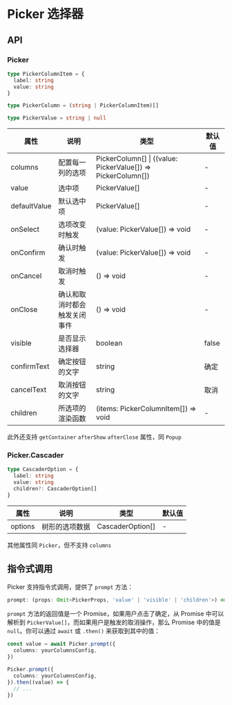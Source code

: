 # Picker 选择器

<code src="./demos/index.tsx"></code>

## API

### Picker

```typescript | pure
type PickerColumnItem = {
  label: string
  value: string
}

type PickerColumn = (string | PickerColumnItem)[]

type PickerValue = string | null
```

| 属性         | 说明                         | 类型                                                         | 默认值 |
| ------------ | ---------------------------- | ------------------------------------------------------------ | ------ |
| columns      | 配置每一列的选项             | PickerColumn[] \| ((value: PickerValue[]) => PickerColumn[]) | -      |
| value        | 选中项                       | PickerValue[]                                                | -      |
| defaultValue | 默认选中项                   | PickerValue[]                                                | -      |
| onSelect     | 选项改变时触发               | (value: PickerValue[]) => void                               | -      |
| onConfirm    | 确认时触发                   | (value: PickerValue[]) => void                               | -      |
| onCancel     | 取消时触发                   | () => void                                                   | -      |
| onClose      | 确认和取消时都会触发关闭事件 | () => void                                                   | -      |
| visible      | 是否显示选择器               | boolean                                                      | false  |
| confirmText  | 确定按钮的文字               | string                                                       | 确定   |
| cancelText   | 取消按钮的文字               | string                                                       | 取消   |
| children     | 所选项的渲染函数             | (items: PickerColumnItem[]) => void                          | -      |

此外还支持 `getContainer` `afterShow` `afterClose` 属性，同 `Popup`

### Picker.Cascader

```typescript
type CascaderOption = {
  label: string
  value: string
  children?: CascaderOption[]
}
```

| 属性    | 说明           | 类型             | 默认值 |
| ------- | -------------- | ---------------- | ------ |
| options | 树形的选项数据 | CascaderOption[] | -      |

其他属性同 `Picker`，但不支持 `columns`

## 指令式调用

Picker 支持指令式调用，提供了 `prompt` 方法：

```typescript
prompt: (props: Omit<PickerProps, 'value' | 'visible' | 'children'>) => Promise<PickerValue[] | null>
```

`prompt` 方法的返回值是一个 Promise，如果用户点击了确定，从 Promise 中可以解析到 `PickerValue[]`，而如果用户是触发的取消操作，那么 Promise 中的值是 `null`。你可以通过 `await` 或 `.then()` 来获取到其中的值：

```ts
const value = await Picker.prompt({
  columns: yourColumnsConfig,
})
```

```ts
Picker.prompt({
  columns: yourColumnsConfig,
}).then((value) => {
  // ...
})
```
